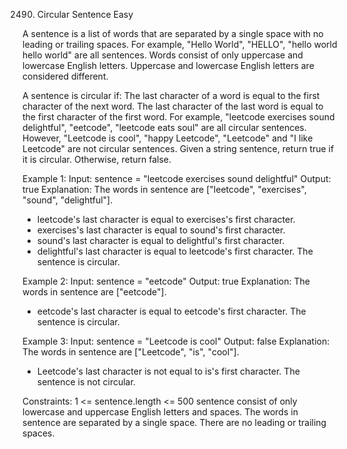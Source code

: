 2490. Circular Sentence
Easy

A sentence is a list of words that are separated by a single space with no leading or trailing spaces.
For example, "Hello World", "HELLO", "hello world hello world" are all sentences.
Words consist of only uppercase and lowercase English letters. Uppercase and lowercase English letters are considered different.

A sentence is circular if:
The last character of a word is equal to the first character of the next word.
The last character of the last word is equal to the first character of the first word.
For example, "leetcode exercises sound delightful", "eetcode", "leetcode eats soul" are all circular sentences. However, "Leetcode is cool", "happy Leetcode", "Leetcode" and "I like Leetcode" are not circular sentences.
Given a string sentence, return true if it is circular. Otherwise, return false.

Example 1:
Input: sentence = "leetcode exercises sound delightful"
Output: true
Explanation: The words in sentence are ["leetcode", "exercises", "sound", "delightful"].
- leetcode's last character is equal to exercises's first character.
- exercises's last character is equal to sound's first character.
- sound's last character is equal to delightful's first character.
- delightful's last character is equal to leetcode's first character.
The sentence is circular.

Example 2:
Input: sentence = "eetcode"
Output: true
Explanation: The words in sentence are ["eetcode"].
- eetcode's last character is equal to eetcode's first character.
The sentence is circular.

Example 3:
Input: sentence = "Leetcode is cool"
Output: false
Explanation: The words in sentence are ["Leetcode", "is", "cool"].
- Leetcode's last character is not equal to is's first character.
The sentence is not circular.
 

Constraints:
1 <= sentence.length <= 500
sentence consist of only lowercase and uppercase English letters and spaces.
The words in sentence are separated by a single space.
There are no leading or trailing spaces.
